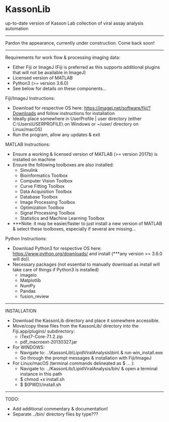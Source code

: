 # KassonLib
up-to-date version of Kasson Lab collection of viral assay analysis automation
***
Pardon the appearance, currently under construction.
Come back soon!
***

Requirements for work flow & processing imaging data:
  - Either Fiji or ImageJ (Fiji is preferred as this supports additional plugins that will not be available in ImageJ)
  - Licensed version of MATLAB
  - Python3 (>= version 3.6.0)
  - See below for details on these components...

Fiji/ImageJ Instructions:
  - Download for respective OS here: https://imagej.net/software/fiji/?Downloads and follow instructions for installation
  - Ideally place somewhere in UserProfile | user directory (either C:\Users\USERPROFILE\ on Windows or ~/user/ directory on Linux/macOS)
  - Run the program, allow any updates & exit

MATLAB Instructions:
  - Ensure a working & licensed version of MATLAB (>= version 2017b) is installed on machine
  - Ensure the following toolboxes are also installed:
      - Simulink
      - Bioinformatics Toolbox
      - Computer Vision Toolbox
      - Curve Fitting Toolbox
      - Data Acquisition Toolbox
      - Database Toolbox
      - Image Processing Toolbox
      - Optimization Toolbox
      - Signal Processing Toolbox
      - Statistics and Machine Learning Toolbox
  - ***Note: it may be easier/faster to just install a new version of MATLAB & select these toolboxes, especially if several are missing...

Python Instructions:
  - Download Python3 for respective OS here: https://www.python.org/downloads/ and install (***any version >= 3.6.0 will do)\
  - Necessary packages (not essential to manually download as install will take care of things if Python3 is installed)
      - imageio
      - Matplotlib
      - NumPy
      - Pandas
      - fusion_review

***

INSTALLATION

- Download the KassonLib directory and place it somewhere accessible.
- Move/copy these files from the KassonLib/ directory into the Fiji.app/plugins/ subdirectory:
    - iText7-Core-7.1.2.zip
    - pdf_macroext-20130327.jar
- For WINDOWS:
    - Navigate to: ..\KassonLib\LipidViralAnalysis\bin\ & run win_install.exe
    - Go through the prompt messages & installation with Fiji/ImageJ
- For Linux/macOS (terminal commands delineated as $ ... ):
    - Navigate to: ../KassonLib/LipidViralAnalysis/bin/ & open a terminal instance in this path
    - $ chmod +x install.sh
    - $ ${PWD}/install.sh

***
TODO:
  - Add additional commentary & documentation!
  - Separate ../bin/ directory files by type???
